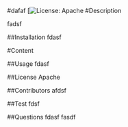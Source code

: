 
      
  #dafaf
  [![License: Apache](https://img.shields.io/badge/License-Apache-blue.svg)
  #Description
  
  fadsf

  ##Installation
  fdasf

  #Content

  ##Usage
  fdasf

  ##License
  Apache
  

  ##Contributors
  afdsf

  ##Test
  fdsf

  ##Questions
  fdasf
  fasdf
  